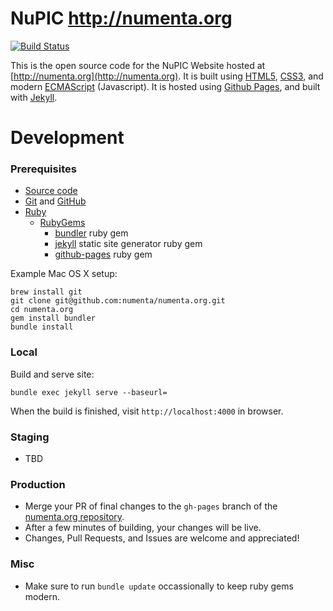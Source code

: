# NuPIC http://numenta.org

[![Build Status](https://travis-ci.org/numenta/numenta.org.png?branch=gh-pages)](https://travis-ci.org/numenta/numenta.org)

This is the open source code for the NuPIC Website hosted at
[http://numenta.org](http://numenta.org). It is built using
[HTML5](http://en.wikipedia.org/wiki/HTML5),
[CSS3](http://en.wikipedia.org/wiki/Cascading_Style_Sheets), and modern
[ECMAScript](http://en.wikipedia.org/wiki/ECMAScript) (Javascript).
It is hosted using [Github Pages](https://pages.github.com),
and built with [Jekyll](http://jekyllrb.com/).


# Development

### Prerequisites

* [Source code](https://github.com/numenta/numenta.org)
* [Git](http://git-scm.com/) and [GitHub](http://github.com)
* [Ruby](https://www.ruby-lang.org/)
  * [RubyGems](https://rubygems.org/)
    * [bundler](http://bundler.io/) ruby gem
    * [jekyll](http://jekyllrb.com/) static site generator ruby gem
    * [github-pages](https://github.com/github/pages-gem) ruby gem

Example Mac OS X setup:
```
brew install git
git clone git@github.com:numenta/numenta.org.git
cd numenta.org
gem install bundler
bundle install
```


### Local

Build and serve site:
```
bundle exec jekyll serve --baseurl=
```

When the build is finished, visit `http://localhost:4000` in browser.

### Staging

* TBD

### Production

* Merge your PR of final changes to the `gh-pages` branch of the
  [numenta.org repository](https://github.com/numenta/numenta.org).
* After a few minutes of building, your changes will be live.
* Changes, Pull Requests, and Issues are welcome and appreciated!

### Misc

* Make sure to run `bundle update` occassionally to keep ruby gems modern.
